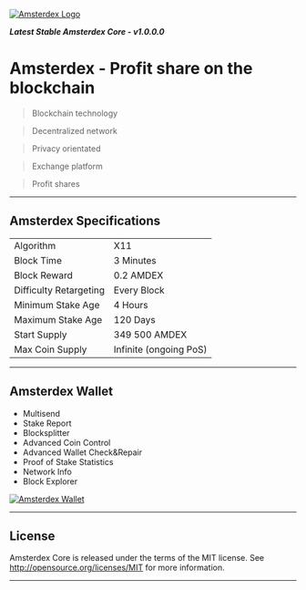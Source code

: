 <a href="https://amsterdex.com"><img src="https://amsterdex.com/github/logo.png" title="Amsterdex.com" alt="Amsterdex Logo"></a>


***Latest Stable Amsterdex Core - v1.0.0.0***

# Amsterdex - Profit share on the blockchain

> Blockchain technology

> Decentralized network

> Privacy orientated

> Exchange platform

> Profit shares

---

## Amsterdex Specifications

<table>
<tr><td>Algorithm</td><td>X11</td></tr>
<tr><td>Block Time</td><td>3 Minutes</td></tr>
<tr><td>Block Reward</td><td>0.2 AMDEX</td></tr>
<tr><td>Difficulty Retargeting</td><td>Every Block</td></tr>
<tr><td>Minimum Stake Age</td><td>4 Hours</td></tr>
<tr><td>Maximum Stake Age</td><td>120 Days</td></tr>
<tr><td>Start Supply</td><td>349 500 AMDEX</td></tr>
<tr><td>Max Coin Supply</td><td>Infinite (ongoing PoS)</td></tr>
</table>


---

## Amsterdex Wallet

- Multisend
- Stake Report
- Blocksplitter
- Advanced Coin Control
- Advanced Wallet Check&Repair
- Proof of Stake Statistics
- Network Info
- Block Explorer

<a href="https://github.com/amsterdex/amdex/releases"><img src="https://amsterdex.com/github/wallet.png" title="Amsterdex Wallet" alt="Amsterdex Wallet"></a>

---

## License

Amsterdex Core is released under the terms of the MIT license. See http://opensource.org/licenses/MIT for more information.

---
